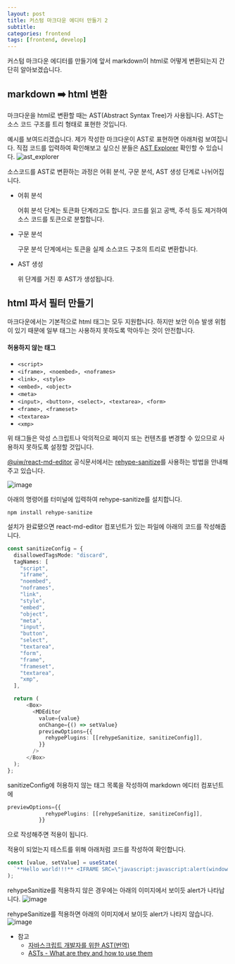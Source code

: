 ```yaml
---
layout: post
title: 커스텀 마크다운 에디터 만들기 2
subtitle:
categories: frontend
tags: [frontend, develop]
---
```


커스텀 마크다운 에디터를 만들기에 앞서 markdown이 html로 어떻게 변환되는지 간단히 알아보겠습니다.

## markdown ➡️ html 변환

마크다운을 html로 변환할 때는 AST(Abstract Syntax Tree)가 사용됩니다.
AST는 소스 코드 구조를 트리 형태로 표현한 것입니다.

예시를 보여드리겠습니다.
제가 작성한 마크다운이 AST로 표현하면 아래처럼 보여집니다. 직접 코드를 입력하여 확인해보고 싶으신 분들은 [AST Explorer](https://astexplorer.net/) 확인할 수 있습니다.
![ast_explorer](https://github.com/dbdpfls/dbdpfls.github.io/assets/103565462/cb10c816-26b1-4a15-b753-7f0a42007804)

소스코드를 AST로 변환하는 과정은 어휘 분석, 구문 분석, AST 생성 단계로 나뉘어집니다.

- 어휘 분석

  어휘 분석 단계는 토큰화 단계라고도 합니다. 코드를 읽고
  공백, 주석 등도 제거하여 소스 코드를 토큰으로 분할합니다.

- 구문 분석

  구문 분석 단계에서는 토큰을 실제 소스코드 구조의 트리로 변환합니다.

- AST 생성

  위 단계를 거친 후 AST가 생성됩니다.

## html 파서 필터 만들기

마크다운에서는 기본적으로 html 태그는 모두 지원합니다. 하지만 보안 이슈 발생 위험이 있기 때문에 일부 태그는 사용하지 못하도록 막아두는 것이 안전합니다.

#### 허용하지 않는 태그

- `<script>`
- `<iframe>, <noembed>, <noframes>`
- `<link>, <style>`
- `<embed>, <object>`
- `<meta>`
- `<input>, <button>, <select>, <textarea>, <form>`
- `<frame>, <frameset>`
- `<textarea>`
- `<xmp>`

위 태그들은 악성 스크립트나 악의적으로 페이지 또는 컨텐츠를 변경할 수 있으므로 사용하지 못하도록 설정할 것입니다.

[@uiw/react-md-editor](https://uiwjs.github.io/react-md-editor/) 공식문서에서는 [rehype-sanitize](https://github.com/rehypejs/rehype-sanitize)를 사용하는 방법을 안내해주고 있습니다.

![image](https://github.com/dbdpfls/dbdpfls.github.io/assets/103565462/c274c2ee-43ba-4952-a170-ba9929fdcb73)

아래의 명령어를 터미널에 입력하여 rehype-sanitize를 설치합니다.

```
npm install rehype-sanitize
```

설치가 완료됐으면 react-md-editor 컴포넌트가 있는 파일에 아래의 코드를 작성해줍니다.

```typescript
const sanitizeConfig = {
  disallowedTagsMode: "discard",
  tagNames: [
    "script",
    "iframe",
    "noembed",
    "noframes",
    "link",
    "style",
    "embed",
    "object",
    "meta",
    "input",
    "button",
    "select",
    "textarea",
    "form",
    "frame",
    "frameset",
    "textarea",
    "xmp",
  ],

  return (
      <Box>
        <MDEditor
          value={value}
          onChange={() => setValue}
          previewOptions={{
            rehypePlugins: [[rehypeSanitize, sanitizeConfig]],
          }}
        />
      </Box>
  );
};
```

sanitizeConfig에 허용하지 않는 태그 목록을 작성하여 markdown 에디터 컴포넌트에

```typescript
previewOptions={{
            rehypePlugins: [[rehypeSanitize, sanitizeConfig]],
          }}
```

으로 작성해주면 적용이 됩니다.

적용이 되었는지 테스트를 위해 아래처럼 코드를 작성하여 확인합니다.

```typescript
const [value, setValue] = useState(
  `**Hello world!!!** <IFRAME SRC=\"javascript:javascript:alert(window.origin);\"></IFRAME>`
);
```

rehypeSanitize를 적용하지 않은 경우에는 아래의 이미지에서 보이듯 alert가 나타납니다.
![image](https://github.com/dbdpfls/dbdpfls.github.io/assets/103565462/5a4fc3d8-ffd7-445b-9d9e-5c8730721294)

rehypeSanitize를 적용하면 아래의 이미지에서 보이듯 alert가 나타지 않습니다.
![image](https://github.com/dbdpfls/dbdpfls.github.io/assets/103565462/abde5b14-54c9-40a3-a06b-b893207a944c)

- 참고
  - [자바스크립트 개발자를 위한 AST(번역)](https://gyujincho.github.io/2018-06-19/AST-for-JS-devlopers)
  - [ASTs - What are they and how to use them](https://www.twilio.com/blog/abstract-syntax-trees)
